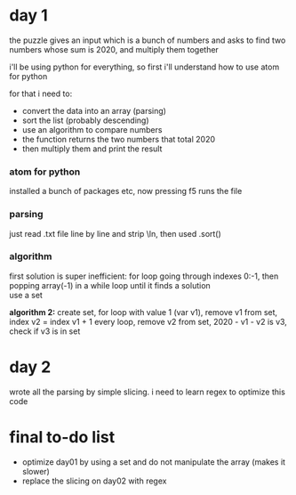 # day 1

the puzzle gives an input which is a bunch of numbers and asks to find two numbers whose sum is 2020, and multiply them together

i'll be using python for everything, so first i'll understand how to use atom for python

for that i need to:  
* convert the data into an array (parsing)
* sort the list (probably descending)
* use an algorithm to compare numbers
* the function returns the two numbers that total 2020
* then multiply them and print the result

### atom for python

installed a bunch of packages etc, now pressing f5 runs the file

### parsing

just read .txt file line by line and strip \ln, then used .sort()

### algorithm

first solution is super inefficient: for loop going through indexes 0:-1, then popping array(-1) in a while loop until it finds a solution  
use a set

**algorithm 2:** create set, for loop with value 1 (var v1), remove v1 from set, index v2 = index v1 + 1 every loop, remove v2 from set, 2020 - v1 - v2 is v3, check if v3 is in set

# day 2

wrote all the parsing by simple slicing. i need to learn regex to optimize this code

# final to-do list

* optimize day01 by using a set and do not manipulate the array (makes it slower)
* replace the slicing on day02 with regex
